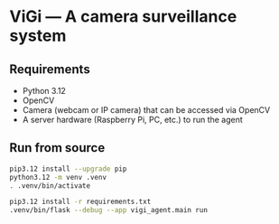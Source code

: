 # ViGi — A camera surveillance system

## Requirements

- Python 3.12
- OpenCV
- Camera (webcam or IP camera) that can be accessed via OpenCV
- A server hardware (Raspberry Pi, PC, etc.) to run the agent

## Run from source

```bash
pip3.12 install --upgrade pip
python3.12 -m venv .venv
. .venv/bin/activate

pip3.12 install -r requirements.txt
.venv/bin/flask --debug --app vigi_agent.main run
```
